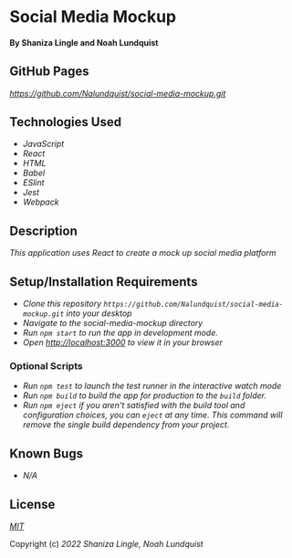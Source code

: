 # Social Media Mockup

#### By Shaniza Lingle and Noah Lundquist

## GitHub Pages
_https://github.com/Nalundquist/social-media-mockup.git_

## Technologies Used

* _JavaScript_
* _React_
* _HTML_
* _Babel_
* _ESlint_
* _Jest_
* _Webpack_

## Description
_This application uses React to create a mock up social media platform_

## Setup/Installation Requirements

* _Clone this repository ```https://github.com/Nalundquist/social-media-mockup.git``` into your desktop_
* _Navigate to the social-media-mockup directory_
* _Run ```npm start``` to run the app in development mode._
* _Open [http://localhost:3000](http://localhost:3000) to view it in your browser_

### Optional Scripts
* _Run ```npm test``` to launch the test runner in the interactive watch mode_
* _Run ```npm build``` to build the app for production to the `build` folder._
* _Run ```npm eject``` if you aren't satisfied with the build tool and configuration choices, you can `eject` at any time. This command will remove the single build dependency from your project._


## Known Bugs
* _N/A_

## License
_[MIT](https://en.wikipedia.org/wiki/MIT_License)_

Copyright (c) _2022_ _Shaniza Lingle, Noah Lundquist_